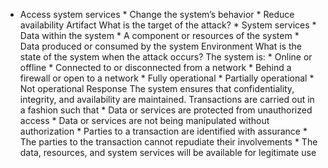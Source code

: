 *  Access system services *  Change the system’s behavior *  Reduce availability Artifact What is the target of the attack? *  System services *  Data within the system *  A component or resources of the system *  Data produced or consumed by the system Environment What is the state of the system when the attack occurs? The system is: *  Online or offline *  Connected to or disconnected from a network *  Behind a firewall or open to a network *  Fully operational *  Partially operational *  Not operational Response The system ensures that confidentiality, integrity, and availability are maintained. Transactions are carried out in a fashion such that *  Data or services are protected from unauthorized access *  Data or services are not being manipulated without authorization *  Parties to a transaction are identified with assurance *  The parties to the transaction cannot repudiate their involvements *  The data, resources, and system services will be available for legitimate use